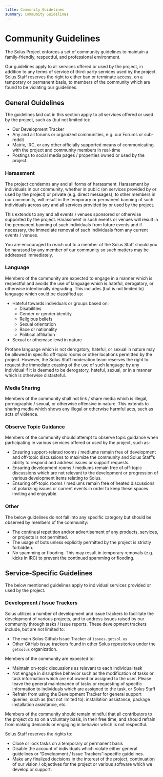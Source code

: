 ```yaml
---
title: Community Guidelines
summary: Community Guidelines
---
```


# Community Guidelines

The Solus Project enforces a set of community guidelines to maintain a family-friendly, respectful, and professional environment.

Our guidelines apply to all services offered or used by the project, in addition to any terms of service of third-party services used by the project. Solus Staff reserves the right to either ban or terminate access, on a temporary or permanent basis, to members of the community which are found to be violating our guidelines.

## General Guidelines

The guidelines laid out in this section apply to all services offered or used by the project, such as (but not limited to):

- Our Development Tracker
- Any and all forums or organized communities, e.g. our Forums or sub-reddit
- Matrix, IRC, or any other officially supported means of communicating with the project and community members in real-time
- Postings to social media pages / properties owned or used by the project.

### Harassment

The project condemns any and all forms of harassment. Harassment by individuals in our community, whether in public (on services provided by or used by the project) or private (e.g. direct messages), to other members in our community, will result in the temporary or permanent banning of such individuals across any and all services provided by or used by the project.

This extends to any and all events / venues sponsored or otherwise supported by the project. Harassment in such events or venues will result in the permanent banning of such individuals from future events and if necessary, the immediate removal of such individuals from any current events / venues.

You are encouraged to reach out to a member of the Solus Staff should you be harassed by any member of our community so such matters may be addressed immediately.

### Language

Members of the community are expected to engage in a manner which is respectful and avoids the use of language which is hateful, derogatory, or otherwise intentionally degrading. This includes (but is not limited to) language which could be classified as:

- Hateful towards individuals or groups based on:
  - Disabilities
  - Gender or gender identity
  - Religious beliefs
  - Sexual orientation
  - Race or nationality
  - Political affiliation
- Sexual or otherwise lewd in nature

Profane language which is not derogatory, hateful, or sexual in nature may be allowed in specific off-topic rooms or other locations permitted by the project. However, the Solus Staff moderation team reserves the right to request the immediate ceasing of the use of such language by any individual if it is deemed to be derogatory, hateful, sexual, or in a manner which is otherwise distasteful.

### Media Sharing

Members of the community shall not link / share media which is illegal, pornographic / sexual, or otherwise offensive in nature. This extends to sharing media which shows any illegal or otherwise harmful acts, such as acts of violence.

### Observe Topic Guidance

Members of the community should attempt to observe topic guidance when participating in various services offered or used by the project, such as:

- Ensuring support-related rooms / mediums remain free of development and off-topic discussions to maximize the community and Solus Staff’s ability to respond and address issues or support requests.
- Ensuring development rooms / mediums remain free of off-topic discussions which are not relevant to the development or progression of various development items relating to Solus.
- Ensuring off-topic rooms / mediums remain free of heated discussions of polarizing issues or current events in order to keep these spaces inviting and enjoyable.

### Other

The below guidelines do not fall into any specific category but should be observed by members of the community:

- The continual repetition and/or advertisement of any products, services, or projects is not permitted.
- The usage of bots unless explicitly permitted by the project is strictly forbidden.
- No spamming or flooding. This may result in temporary removals (e.g. kicks in IRC) to prevent the continued spamming or flooding.

## Service-Specific Guidelines

The below mentioned guidelines apply to individual services provided or used by the project.

### Development / Issue Trackers

Solus utilizes a number of development and issue trackers to facilitate the development of various projects, and to address issues raised by our community through tasks / issue reports. These development trackers include, but are not limited to:

- The main Solus Github Issue Tracker at `issues.getsol.us`
- Other GitHub issue trackers found in other Solus repositories under the `getsolus` organization.

Members of the community are expected to:

- Maintain on-topic discussions as relevant to each individual task
- Not engage in disruptive behavior such as the modification of tasks or task information which are not owned or assigned to the user. Please leave the general maintenance of tasks or requesting of specific information to individuals which are assigned to the task, or Solus Staff
- Refrain from using the Development Tracker for general support queries, such as (but not limited to): installation assistance, package installation assistance, etc.

Members of the community should remain mindful that all contributors to the project do so on a voluntary basis, in their free time, and should refrain from making demands or engaging in behavior which is not respectful.

Solus Staff reserves the rights to:

- Close or lock tasks on a temporary or permanent basis
- Disable the account of individuals which violate either general guidelines or “Development / Issue Trackers”-specific guidelines.
- Make any finalized decisions in the interest of the project, continuation of our vision / objectives for the project or various software which we develop or support.
